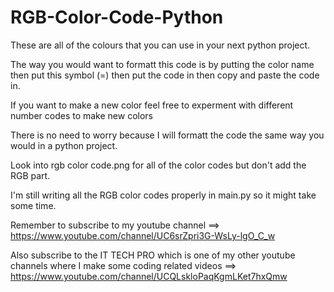 # RGB-Color-Code-Python
These are all of the colours that you can use in your next python project. 

The way you would want to formatt this code is by putting the color name then put this symbol (=) then put the code in then copy and paste the code in.

If you want to make a new color feel free to experment with different number codes to make new colors

There is no need to worry because I will formatt the code the same way you would in a python project.

Look into rgb color code.png for all of the color codes but don't add the RGB part. 

I'm still writing all the RGB color codes properly in main.py so it might take some time.

Remember to subscribe to my youtube channel ==> https://www.youtube.com/channel/UC6srZpri3G-WsLy-lgO_C_w

Also subscribe to the IT TECH PRO which is one of my other youtube channels where I make some coding related videos ==> https://www.youtube.com/channel/UCQLskloPaqKgmLKet7hxQmw
